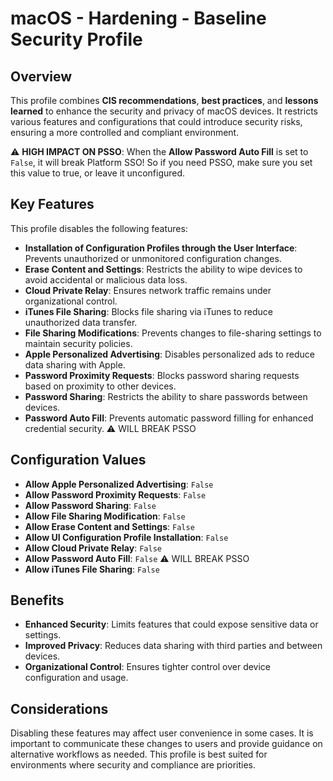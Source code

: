 # macOS - Hardening - Baseline Security Profile  

## Overview  
This profile combines **CIS recommendations**, **best practices**, and **lessons learned** to enhance the security and privacy of macOS devices. 
It restricts various features and configurations that could introduce security risks, ensuring a more controlled and compliant environment.  

⚠️ **HIGH IMPACT ON PSSO**: When the **Allow Password Auto Fill** is set to `False`, it will break Platform SSO! So if you need PSSO, make sure you set this value to true, or leave it unconfigured.

## Key Features  
This profile disables the following features:  
- **Installation of Configuration Profiles through the User Interface**: Prevents unauthorized or unmonitored configuration changes.  
- **Erase Content and Settings**: Restricts the ability to wipe devices to avoid accidental or malicious data loss.  
- **Cloud Private Relay**: Ensures network traffic remains under organizational control.  
- **iTunes File Sharing**: Blocks file sharing via iTunes to reduce unauthorized data transfer.  
- **File Sharing Modifications**: Prevents changes to file-sharing settings to maintain security policies.  
- **Apple Personalized Advertising**: Disables personalized ads to reduce data sharing with Apple.  
- **Password Proximity Requests**: Blocks password sharing requests based on proximity to other devices.  
- **Password Sharing**: Restricts the ability to share passwords between devices.  
- **Password Auto Fill**: Prevents automatic password filling for enhanced credential security.  ⚠️ WILL BREAK PSSO 

## Configuration Values  
- **Allow Apple Personalized Advertising**: `False`  
- **Allow Password Proximity Requests**: `False`  
- **Allow Password Sharing**: `False`  
- **Allow File Sharing Modification**: `False`  
- **Allow Erase Content and Settings**: `False`  
- **Allow UI Configuration Profile Installation**: `False`  
- **Allow Cloud Private Relay**: `False`  
- **Allow Password Auto Fill**: `False` ⚠️ WILL BREAK PSSO 
- **Allow iTunes File Sharing**: `False`  

## Benefits  
- **Enhanced Security**: Limits features that could expose sensitive data or settings.  
- **Improved Privacy**: Reduces data sharing with third parties and between devices.  
- **Organizational Control**: Ensures tighter control over device configuration and usage.  

## Considerations  
Disabling these features may affect user convenience in some cases. It is important to communicate these changes to users and provide guidance on alternative workflows as needed. This profile is best suited for environments where security and compliance are priorities.  
